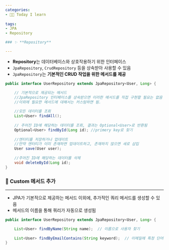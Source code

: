 ```yaml
---
categories:
- 👩‍💻 Today I learn
  
tags:
- JPA
- Repository

### ✨ **Repository**

---
```


- **Repository**는 데이터베이스와 상호작용하기 위한 인터페이스
- `JpaRepository`, `CrudRepository` 등을 상속받아 사용할 수 있음
- `JpaRepository`는 **기본적인 CRUD 작업을 위한 메서드를 제공**

```java
public interface UserRepository extends JpaRepository<User, Long> {

    // 기본적으로 제공되는 메서드
    //JpaRepository 인터페이스를 상속받으면 이러한 메서드를 직접 구현할 필요는 없음
    //이외에 필요한 메서드에 대해서는 커스텀하면 됨. 
    
    //모든 데이터를 조회
    List<User> findAll();
    
    // 주어진 ID에 해당하는 데이터를 조회, 결과는 Optional<User>로 반환됨
    Optional<User> findById(Long id); //primery key로 찾기
    
    //엔터티를 저장하거나 업데이트
    //만약 엔터티가 이미 존재하면 업데이트하고, 존재하지 않으면 새로 삽입
    User save(User user);
    
    //주어진 ID에 해당하는 데이터를 삭제
    void deleteById(Long id);
}

```

### 📌 **Custom 메서드 추가**

---

- JPA가 기본적으로 제공하는 메서드 이외에, 추가적인 쿼리 메서드를 생성할 수 있음
- 메서드의 이름을 통해 쿼리가 자동으로 생성됨

```java
public interface UserRepository extends JpaRepository<User, Long> {

    List<User> findByName(String name);  // 이름으로 사용자 찾기
    
    List<User> findByEmailContains(String keyword);  // 이메일에 특정 단어가 포함된 사용자 찾기
}

```